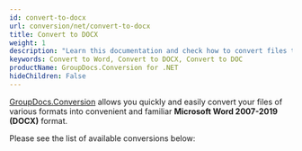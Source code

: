 ```yaml
---
id: convert-to-docx
url: conversion/net/convert-to-docx
title: Convert to DOCX
weight: 1
description: "Learn this documentation and check how to convert files to Microsoft Word 2007-2019 (DOCX) format with GroupDocs.Conversion for .NET."
keywords: Convert to Word, Convert to DOCX, Convert to DOC
productName: GroupDocs.Conversion for .NET
hideChildren: False
---
```


[GroupDocs.Conversion](https://products.groupdocs.com/conversion/net) allows you quickly and easily convert your files of various formats into convenient and familiar **Microsoft Word 2007-2019 (DOCX)** format.

Please see the list of available conversions below: